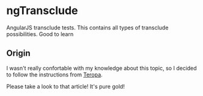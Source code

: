 # ngTransclude
AngularJS transclude tests. This contains all types of transclude possibilities. Good to learn

## Origin
I wasn't really confortable with my knowledge about this topic, so I decided to follow the instructions from [Teropa](http://teropa.info/blog/2015/06/09/transclusion.html).

Please take a look to that article! It's pure gold!
